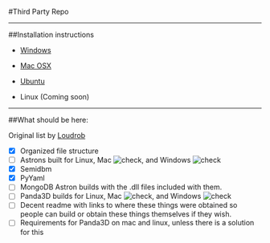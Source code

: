 #Third Party Repo

---

##Installation instructions

* [Windows](Windows.md)

* [Mac OSX](OSX.md)

* [Ubuntu](Ubuntu.md)

*  Linux (Coming soon)

---

##What should be here:

Original list by [Loudrob](https://github.com/Loudrob)

- [x] Organized file structure 
- [ ] Astrons built for Linux, Mac ![check](http://i.imgur.com/bDl7K.png), and Windows ![check](http://i.imgur.com/bDl7K.png)
- [x] Semidbm
- [x] PyYaml
- [ ] MongoDB Astron builds with the .dll files included with them.
- [ ] Panda3D builds for Linux, Mac ![check](http://i.imgur.com/bDl7K.png), and Windows ![check](http://i.imgur.com/bDl7K.png)
- [ ] Decent readme with links to where these things were obtained so people can build or obtain these things themselves if they wish.
- [ ] Requirements for Panda3D on mac and linux, unless there is a solution for this
